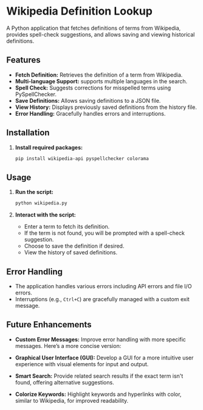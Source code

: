 # Wikipedia Definition Lookup

A Python application that fetches definitions of terms from Wikipedia, provides spell-check suggestions, and allows saving and viewing historical definitions.

## Features

- **Fetch Definition:** Retrieves the definition of a term from Wikipedia.
- **Multi-language Support:** supports  multiple languages in the search.
- **Spell Check:** Suggests corrections for misspelled terms using PySpellChecker.
- **Save Definitions:** Allows saving definitions to a JSON file.
- **View History:** Displays previously saved definitions from the history file.
- **Error Handling:** Gracefully handles errors and interruptions.

## Installation

1. **Install required packages:**

   ```bash
   pip install wikipedia-api pyspellchecker colorama
   ```

## Usage

1. **Run the script:**

   ```bash
   python wikipedia.py
   ```

2. **Interact with the script:**
   - Enter a term to fetch its definition.
   - If the term is not found, you will be prompted with a spell-check suggestion.
   - Choose to save the definition if desired.
   - View the history of saved definitions.

## Error Handling

- The application handles various errors including API errors and file I/O errors.
- Interruptions (e.g., `Ctrl+C`) are gracefully managed with a custom exit message.

## Future Enhancements

- **Custom Error Messages:** Improve error handling with more specific messages.
Here’s a more concise version:

- **Graphical User Interface (GUI):** Develop a GUI for a more intuitive user experience with visual elements for input and output.

- **Smart Search:** Provide related search results if the exact term isn't found, offering alternative suggestions.

- **Colorize Keywords:** Highlight keywords and hyperlinks with color, similar to Wikipedia, for improved readability.
